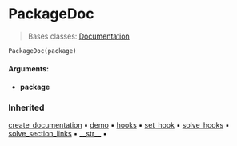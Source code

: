 # PackageDoc

> Bases classes: [Documentation](docum-documentation.md)

``` python
PackageDoc(package)
```



#### Arguments:
- **package**

### Inherited

[create_documentation](docum-documentation.md#create_documentation) :black_small_square: [demo](docum-documentation.md#demo) :black_small_square: [hooks](docum-documentation.md#hooks) :black_small_square: [set_hook](docum-documentation.md#set_hook) :black_small_square: [solve_hooks](docum-documentation.md#solve_hooks) :black_small_square: [solve_section_links](docum-documentation.md#solve_section_links) :black_small_square: [\_\_str__](docum-documentation.md#__str__) :black_small_square:
